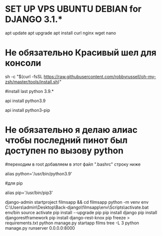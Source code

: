 # SET UP VPS UBUNTU DEBIAN for DJANGO 3.1.*


apt update
apt upgrade
apt install curl nginx wget nano 

# Не обязательно Красивый шел для консоли
sh -c "$(curl -fsSL https://raw.githubusercontent.com/robbyrussell/oh-my-zsh/master/tools/install.sh)"

#install last python 3.9.*

api install python3.9

api install python3-pip

# Не обязательно я делаю алиас чтобы последний пинот был доступен по вызову python
#переходим в root добавляем в этот файл ".bashrc" строку ниже

alias python='/usr/bin/python3.9'

#для pip

alias pip='/usr/bin/pip3'


django-admin startproject filmsapp 
&& cd filmsapp
python -m venv env 
C:\Users\admin\Desktop\Back-django\filmsapp\env\Scripts\activate.bat
env/bin source activate
pip install --upgrade pip
pip install django
pip install djangorestframework
pip install django-rest-knox
pip freeze > requirements.txt
python manage.py startapp films
tree -L 3
python manage.py runserver 0.0.0.0:8000
